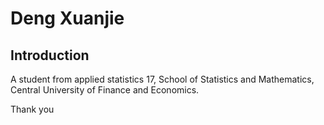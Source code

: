 Deng Xuanjie
============
Introduction
------------
A student from applied statistics 17, School of Statistics and Mathematics, Central University of Finance and Economics. 

Thank you